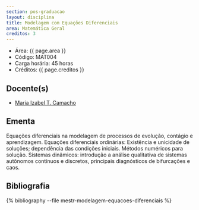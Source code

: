 ```yaml
---
section: pos-graduacao
layout: disciplina
title: Modelagem com Equações Diferenciais
area: Matemática Geral
creditos: 3
---
```


- Área: {{ page.area }}
- Código: MAT004
- Carga horária: 45 horas
- Créditos: {{ page.creditos }}

## Docente(s)

- [Maria Izabel T. Camacho](/people/maria.camacho.html)

## Ementa

Equações diferenciais na modelagem de processos de evolução, contágio
e aprendizagem.  Equações diferenciais ordinárias: Existência e
unicidade de soluções; dependência das condições iniciais. Métodos
numéricos para solução.  Sistemas dinâmicos: introdução a análise
qualitativa de sistemas autônomos contínuos e discretos, principais
diagnósticos de bifurcações e caos.

## Bibliografia

{% bibliography --file mestr-modelagem-equacoes-diferenciais %}

